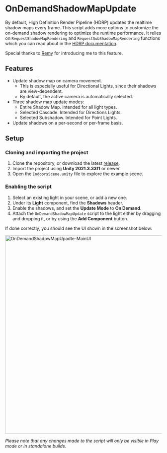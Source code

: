 # OnDemandShadowMapUpdate
By default, High Definition Render Pipeline (HDRP) updates the realtime shadow maps every frame. This script adds more options to customize the on-demand shadow rendering to optimize the runtime performance. It relies on `RequestShadowMapRendering` and `RequestSubShadowMapRendering` functions which you can read about in the [HDRP documentation](https://docs.unity3d.com/Packages/com.unity.render-pipelines.high-definition@12.0/manual/Shadows-in-HDRP.html?q=requestshadowmaprendering#shadow-update-mode).

Special thanks to [Remy](https://github.com/RemyUnity) for introducing me to this feature.

## Features
* Update shadow map on camera movement.
  * This is especially useful for Directional Lights, since their shadows are view-dependent.
  * By default, the active camera is automatically selected.
* Three shadow map update modes:
  * Entire Shadow Map. Intended for all light types.
  * Selected Cascade. Intended for Directions Lights.
  * Selected Subshadow. Intended for Point Lights.
* Update shadows on a per-second or per-frame basis.

## Setup

### Cloning and importing the project
1. Clone the repository, or download the latest [release](https://github.com/radishface/OnDemandShadowMapUpdate/releases).
2. Import the project using **Unity 2021.3.33f1** or newer.
3. Open the `IndoorsScene.unity` file to explore the example scene.

### Enabling the script
1. Select an existing light in your scene, or add a new one.
2. Under its **Light** component, find the **Shadows** header.
3. Enable the shadows, and set the **Update Mode** to **On Demand**.
4. Attach the `OnDemandShadowMapUpdate` script to the light either by dragging and dropping it, or by using the **Add Component** button.

If done correctly, you should see the UI shown in the screenshot below:

<img width="640" alt="OnDemandShadpwMapUpadte-MainUI" src="https://github.com/radishface/OnDemandShadowMapUpdate/assets/1553981/7c74d734-98d7-4ad0-9ee0-b4286891d687">

*Please note that any changes made to the script will only be visible in Play mode or in standalone builds.*
